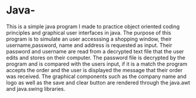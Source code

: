 # Java-
This is a simple java program I made to practice object oriented coding principles and graphical user interfaces in java. The purpose of this 
program is to simulate an user accesssing a shopping window, their username,password, name and address is requested as input. Their password and username are read from a decrypted text file 
that the user edits and stores on their computer. The password file is decrypted by the program and is compared with the users input, if it is a match the program accepts
the order and the user is displayed the message that their order was received. The graphical components such as the company name and logo as well as the save and clear button
are rendered through the java.awt and java.swing libraries.
